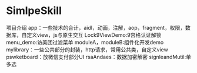 # SimlpeSkill
项目介绍
app：一些技术的合计，aidl，动画，注解，aop，fragment，权限，数据库，自定义view，js与原生交互
Lock9ViewDemo:9宫格认证解锁
menu_demo:访美团过滤菜单
moduleA，moduleB:组件化开发demo
mylibrary：一些公共部分的封装，http请求，常用公共类，自定义view
pswketboard：放微信支付部分UI
rsaAndaes：数据加密解密
signleandMutil:单多选

